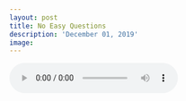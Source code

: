 ```yaml
---
layout: post
title: No Easy Questions
description: 'December 01, 2019'
image:
---
```


<audio controls preload="metadata">
  <source src="https://docs.google.com/uc?export=open&id=1--C76xOBgVoJOrOofesLiyQksCg_oN9d" type="audio/mp3">
Your browser does not support the audio element.
</audio>
